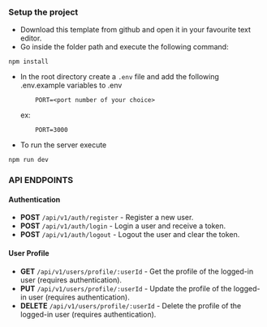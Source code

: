 ### Setup the project

 - Download this template from github and open it in your favourite text editor. 
 - Go inside the folder path and execute the following command:
  ```
  npm install
  ```
 - In the root directory create a `.env` file and add the following .env.example variables to .env
    ```
        PORT=<port number of your choice>
    ```
    ex: 
    ```
        PORT=3000
    ```
 - To run the server execute
 ```
 npm run dev
 ```

### API ENDPOINTS

#### Authentication
- **POST** `/api/v1/auth/register` - Register a new user.
- **POST** `/api/v1/auth/login` - Login a user and receive a token.
- **POST** `/api/v1/auth/logout` - Logout the user and clear the token.

#### User Profile
- **GET** `/api/v1/users/profile/:userId` - Get the profile of the logged-in user (requires authentication).
- **PUT** `/api/v1/users/profile/:userId` - Update the profile of the logged-in user (requires authentication).
- **DELETE** `/api/v1/users/profile/:userId` - Delete the profile of the logged-in user (requires authentication).